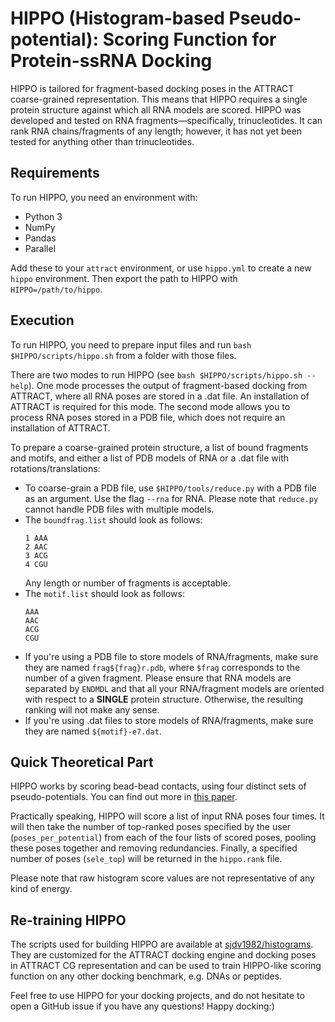 # HIPPO (Histogram-based Pseudo-potential): Scoring Function for Protein-ssRNA Docking

HIPPO is tailored for fragment-based docking poses in the ATTRACT coarse-grained representation. This means that HIPPO requires a single protein structure against which all RNA models are scored. HIPPO was developed and tested on RNA fragments—specifically, trinucleotides. It can rank RNA chains/fragments of any length; however, it has not yet been tested for anything other than trinucleotides.

## Requirements

To run HIPPO, you need an environment with:
* Python 3
* NumPy
* Pandas
* Parallel

Add these to your `attract` environment, or use `hippo.yml` to create a new `hippo` environment. Then export the path to HIPPO with `HIPPO=/path/to/hippo`.

## Execution

To run HIPPO, you need to prepare input files and run `bash $HIPPO/scripts/hippo.sh` from a folder with those files. 

There are two modes to run HIPPO (see `bash $HIPPO/scripts/hippo.sh --help`). One mode processes the output of fragment-based docking from ATTRACT, where all RNA poses are stored in a .dat file. An installation of ATTRACT is required for this mode. The second mode allows you to process RNA poses stored in a PDB file, which does not require an installation of ATTRACT.

To prepare a coarse-grained protein structure, a list of bound fragments and motifs, and either a list of PDB models of RNA or a .dat file with rotations/translations:
* To coarse-grain a PDB file, use `$HIPPO/tools/reduce.py` with a PDB file as an argument. Use the flag `--rna` for RNA. Please note that `reduce.py` cannot handle PDB files with multiple models.
* The `boundfrag.list` should look as follows:
    ```
    1 AAA
    2 AAC
    3 ACG
    4 CGU
    ```
  Any length or number of fragments is acceptable.
* The `motif.list` should look as follows:
    ```
    AAA
    AAC
    ACG
    CGU
    ```
* If you're using a PDB file to store models of RNA/fragments, make sure they are named `frag${frag}r.pdb`, where `$frag` corresponds to the number of a given fragment. Please ensure that RNA models are separated by `ENDMDL` and that all your RNA/fragment models are oriented with respect to a **SINGLE** protein structure. Otherwise, the resulting ranking will not make any sense.
* If you're using .dat files to store models of RNA/fragments, make sure they are named `${motif}-e7.dat`.

## Quick Theoretical Part

HIPPO works by scoring bead-bead contacts, using four distinct sets of pseudo-potentials. You can find out more in [this paper](https://www.ncbi.nlm.nih.gov/pmc/articles/PMC10964654/). 

Practically speaking, HIPPO will score a list of input RNA poses four times. It will then take the number of top-ranked poses specified by the user (`poses_per_potential`) from each of the four lists of scored poses, pooling these poses together and removing redundancies. Finally, a specified number of poses (`sele_top`) will be returned in the `hippo.rank` file.

Please note that raw histogram score values are not representative of any kind of energy.

## Re-training HIPPO

The scripts used for building HIPPO are available at [sjdv1982/histograms](https://github.com/sjdv1982/histograms/tree/main). They are customized for the ATTRACT docking engine and docking poses in ATTRACT CG representation and can be used to train HIPPO-like scoring function on any other docking benchmark, e.g. DNAs or peptides.

Feel free to use HIPPO for your docking projects, and do not hesitate to open a GitHub issue if you have any questions!
Happy docking:)
